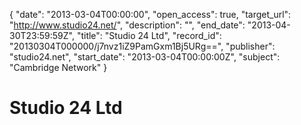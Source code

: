{
  "date": "2013-03-04T00:00:00", 
  "open_access": true, 
  "target_url": "http://www.studio24.net/", 
  "description": "", 
  "end_date": "2013-04-30T23:59:59Z", 
  "title": "Studio 24 Ltd", 
  "record_id": "20130304T000000/j7nvz1iZ9PamGxm1Bj5URg==", 
  "publisher": "studio24.net", 
  "start_date": "2013-03-04T00:00:00Z", 
  "subject": "Cambridge Network"
}

# Studio 24 Ltd

